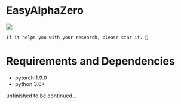 # EasyAlphaZero
![](https://img.shields.io/badge/GoBang-AlphaZero-blue)


`If it helps you with your research, please star it. 🎈`



# Requirements and Dependencies
- pytorch 1.9.0
- python 3.6+



unfinished to be continued...











